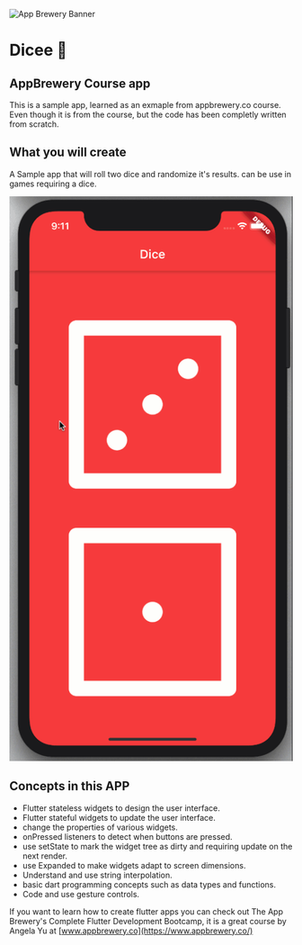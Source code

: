 ![App Brewery Banner](https://github.com/londonappbrewery/Images/blob/master/AppBreweryBanner.png)


# Dicee 🎲

## AppBrewery Course app

This is a sample app, learned as an exmaple from appbrewery.co course.
Even though it is from the course, but the code has been completly written from scratch.


## What you will create

A Sample app that will roll two dice and randomize it's results. can be use in games requiring a dice.

![Finished App](https://github.com/TechInCharge/flutter-dice-app/blob/master/Flutter-Dice-app.gif)

## Concepts in this APP

- Flutter stateless widgets to design the user interface.
- Flutter stateful widgets to update the user interface.
- change the properties of various widgets.
- onPressed listeners to detect when buttons are pressed.
- use setState to mark the widget tree as dirty and requiring update on the next render.
- use Expanded to make widgets adapt to screen dimensions.
- Understand and use string interpolation.
- basic dart programming concepts such as data types and functions.
- Code and use gesture controls.


If you want to learn how to create flutter apps you can check out The App Brewery's Complete Flutter Development Bootcamp, it is a great course by Angela Yu at [www.appbrewery.co](https://www.appbrewery.co/)


